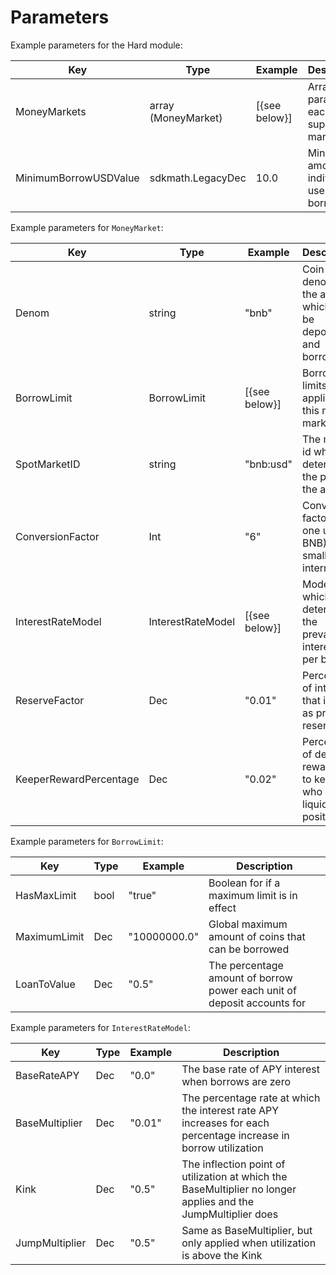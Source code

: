 <!--
order: 5
-->

# Parameters

Example parameters for the Hard module:

| Key                   | Type                | Example       | Description                                  |
| --------------------- | ------------------- | ------------- | -------------------------------------------- |
| MoneyMarkets          | array (MoneyMarket) | [{see below}] | Array of params for each supported market    |
| MinimumBorrowUSDValue | sdkmath.LegacyDec             | 10.0          | Minimum amount an individual user can borrow |

Example parameters for `MoneyMarket`:

| Key                    | Type              | Example       | Description                                                           |
| ---------------------- | ----------------- | ------------- | --------------------------------------------------------------------- |
| Denom                  | string            | "bnb"         | Coin denom of the asset which can be deposited and borrowed           |
| BorrowLimit            | BorrowLimit       | [{see below}] | Borrow limits applied to this money market                            |
| SpotMarketID           | string            | "bnb:usd"     | The market id which determines the price of the asset                 |
| ConversionFactor       | Int               | "6"           | Conversion factor for one unit (ie BNB) to the smallest internal unit |
| InterestRateModel      | InterestRateModel | [{see below}] | Model which determines the prevailing interest rate per block         |
| ReserveFactor          | Dec               | "0.01"        | Percentage of interest that is kept as protocol reserves              |
| KeeperRewardPercentage | Dec               | "0.02"        | Percentage of deposit rewarded to keeper who liquidates a position    |

Example parameters for `BorrowLimit`:

| Key          | Type | Example      | Description                                                             |
| ------------ | ---- | ------------ | ----------------------------------------------------------------------- |
| HasMaxLimit  | bool | "true"       | Boolean for if a maximum limit is in effect                             |
| MaximumLimit | Dec  | "10000000.0" | Global maximum amount of coins that can be borrowed                     |
| LoanToValue  | Dec  | "0.5"        | The percentage amount of borrow power each unit of deposit accounts for |

Example parameters for `InterestRateModel`:

| Key            | Type | Example | Description                                                                                                     |
| -------------- | ---- | ------- | --------------------------------------------------------------------------------------------------------------- |
| BaseRateAPY    | Dec  | "0.0"   | The base rate of APY interest when borrows are zero                                                             |
| BaseMultiplier | Dec  | "0.01"  | The percentage rate at which the interest rate APY increases for each percentage increase in borrow utilization |
| Kink           | Dec  | "0.5"   | The inflection point of utilization at which the BaseMultiplier no longer applies and the JumpMultiplier does   |
| JumpMultiplier | Dec  | "0.5"   | Same as BaseMultiplier, but only applied when utilization is above the Kink                                     |
